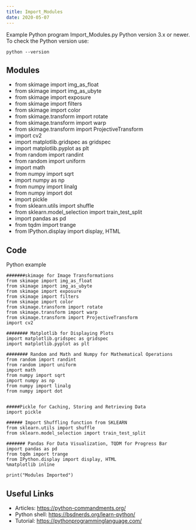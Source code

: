 ```yaml
---
title: Import_Modules
date: 2020-05-07
---
```

Example Python program Import_Modules.py
Python version 3.x or newer.
To check the Python version use:

    python --version

## Modules

* from skimage import img_as_float
* from skimage import img_as_ubyte
* from skimage import exposure
* from skimage import filters
* from skimage import color
* from skimage.transform import rotate
* from skimage.transform import warp
* from skimage.transform import ProjectiveTransform
* import cv2
* import matplotlib.gridspec as gridspec
* import matplotlib.pyplot as plt
* from random import randint
* from random import uniform
* import math
* from numpy import sqrt
* import numpy as np
* from numpy import linalg
* from numpy import dot
* import pickle
* from sklearn.utils import shuffle
* from sklearn.model_selection import train_test_split
* import pandas as pd
* from tqdm import trange
* from IPython.display import display, HTML

## Code

Python example

    #######skimage for Image Transformations
    from skimage import img_as_float
    from skimage import img_as_ubyte
    from skimage import exposure
    from skimage import filters
    from skimage import color
    from skimage.transform import rotate
    from skimage.transform import warp
    from skimage.transform import ProjectiveTransform
    import cv2
    
    ######## Matplotlib for Displaying Plots
    import matplotlib.gridspec as gridspec
    import matplotlib.pyplot as plt
    
    ######## Random and Math and Numpy for Mathematical Operations
    from random import randint
    from random import uniform
    import math
    from numpy import sqrt
    import numpy as np
    from numpy import linalg
    from numpy import dot
    
    
    #####Pickle for Caching, Storing and Retrieving Data
    import pickle
    
    ###### Import Shuffling function from SKLEARN
    from sklearn.utils import shuffle
    from sklearn.model_selection import train_test_split
    
    ####### Pandas For Data Visualization, TQDM for Progress Bar
    import pandas as pd
    from tqdm import trange
    from IPython.display import display, HTML
    %matplotlib inline
    
    print("Modules Imported")

## Useful Links

- Articles: https://python-commandments.org/
- Python shell: https://bsdnerds.org/learn-python/
- Tutorial: https://pythonprogramminglanguage.com/
